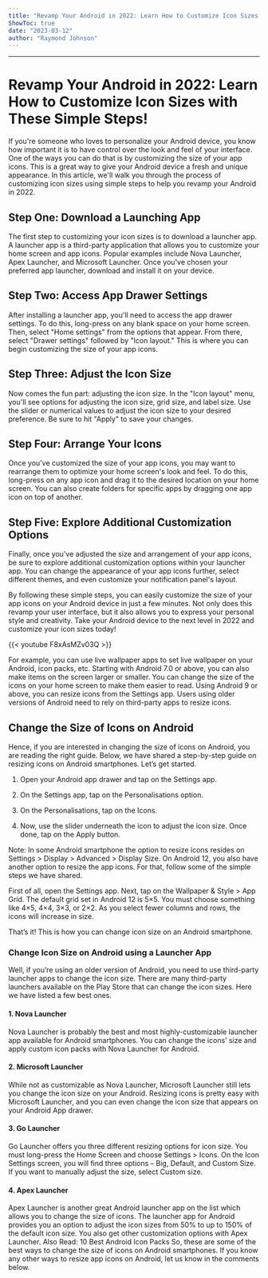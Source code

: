 ```yaml
---
title: "Revamp Your Android in 2022: Learn How to Customize Icon Sizes with These Simple Steps!"
ShowToc: true 
date: "2023-03-12"
author: "Raymond Johnson"
---
```

*****
# Revamp Your Android in 2022: Learn How to Customize Icon Sizes with These Simple Steps!

If you're someone who loves to personalize your Android device, you know how important it is to have control over the look and feel of your interface. One of the ways you can do that is by customizing the size of your app icons. This is a great way to give your Android device a fresh and unique appearance. In this article, we'll walk you through the process of customizing icon sizes using simple steps to help you revamp your Android in 2022.

## Step One: Download a Launching App

The first step to customizing your icon sizes is to download a launcher app. A launcher app is a third-party application that allows you to customize your home screen and app icons. Popular examples include Nova Launcher, Apex Launcher, and Microsoft Launcher. Once you've chosen your preferred app launcher, download and install it on your device.

## Step Two: Access App Drawer Settings

After installing a launcher app, you'll need to access the app drawer settings. To do this, long-press on any blank space on your home screen. Then, select "Home settings" from the options that appear. From there, select "Drawer settings" followed by "Icon layout." This is where you can begin customizing the size of your app icons.

## Step Three: Adjust the Icon Size

Now comes the fun part: adjusting the icon size. In the "Icon layout" menu, you'll see options for adjusting the icon size, grid size, and label size. Use the slider or numerical values to adjust the icon size to your desired preference. Be sure to hit "Apply" to save your changes.

## Step Four: Arrange Your Icons

Once you've customized the size of your app icons, you may want to rearrange them to optimize your home screen's look and feel. To do this, long-press on any app icon and drag it to the desired location on your home screen. You can also create folders for specific apps by dragging one app icon on top of another.

## Step Five: Explore Additional Customization Options

Finally, once you've adjusted the size and arrangement of your app icons, be sure to explore additional customization options within your launcher app. You can change the appearance of your app icons further, select different themes, and even customize your notification panel's layout.

By following these simple steps, you can easily customize the size of your app icons on your Android device in just a few minutes. Not only does this revamp your user interface, but it also allows you to express your personal style and creativity. Take your Android device to the next level in 2022 and customize your icon sizes today!

{{< youtube F8xAsMZv03Q >}} 



For example, you can use live wallpaper apps to set live wallpaper on your Android, icon packs, etc. Starting with Android 7.0 or above, you can also make items on the screen larger or smaller.
You can change the size of the icons on your home screen to make them easier to read. Using Android 9 or above, you can resize icons from the Settings app. Users using older versions of Android need to rely on third-party apps to resize icons.

 
## Change the Size of Icons on Android


Hence, if you are interested in changing the size of icons on Android, you are reading the right guide. Below, we have shared a step-by-step guide on resizing icons on Android smartphones. Let’s get started.
1. Open your Android app drawer and tap on the Settings app.

2. On the Settings app, tap on the Personalisations option.

3. On the Personalisations, tap on the Icons.

4. Now, use the slider underneath the icon to adjust the icon size. Once done, tap on the Apply button.

Note: In some Android smartphone the option to resize icons resides on Settings > Display > Advanced > Display Size.
On Android 12, you also have another option to resize the app icons. For that, follow some of the simple steps we have shared.

 

First of all, open the Settings app.
Next, tap on the Wallpaper & Style > App Grid.
The default grid set in Android 12 is 5×5. You must choose something like 4×5, 4×4, 3×3, or 2×2. As you select fewer columns and rows, the icons will increase in size.



That’s it! This is how you can change icon size on an Android smartphone.

 
### Change Icon Size on Android using a Launcher App


Well, if you’re using an older version of Android, you need to use third-party launcher apps to change the icon size. There are many third-party launchers available on the Play Store that can change the icon sizes. Here we have listed a few best ones.

 
#### 1. Nova Launcher



Nova Launcher is probably the best and most highly-customizable launcher app available for Android smartphones. You can change the icons’ size and apply custom icon packs with Nova Launcher for Android.

 
#### 2. Microsoft Launcher



While not as customizable as Nova Launcher, Microsoft Launcher still lets you change the icon size on your Android. Resizing icons is pretty easy with Microsoft Launcher, and you can even change the icon size that appears on your Android App drawer.

 
#### 3. Go Launcher



Go Launcher offers you three different resizing options for icon size. You must long-press the Home Screen and choose Settings > Icons. On the Icon Settings screen, you will find three options – Big, Default, and Custom Size. If you want to manually adjust the size, select Custom size.

 
#### 4. Apex Launcher



Apex Launcher is another great Android launcher app on the list which allows you to change the size of icons. The launcher app for Android provides you an option to adjust the icon sizes from 50% to up to 150% of the default icon size. You also get other customization options with Apex Launcher.
Also Read: 10 Best Android Icon Packs
So, these are some of the best ways to change the size of icons on Android smartphones. If you know any other ways to resize app icons on Android, let us know in the comments below.




